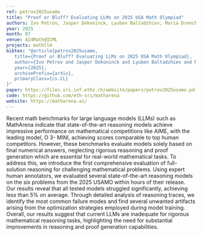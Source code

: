 ```yaml
---
ref: petrov2025usamo
title: "Proof or Bluff? Evaluating LLMs on 2025 USA Math Olympiad"
authors: Ivo Petrov, Jasper Dekoninck, Lyuben Baltadzhiev, Maria Drencheva, Kristian Minchev, Mislav Balunović, Nikola Jovanović, Martin Vechev
year: 2025
month: 07
venue: AI4Math@ICML
projects: mathllm
bibtex: "@article{petrov2025usamo,
   title={Proof or Bluff? Evaluating LLMs on 2025 USA Math Olympiad}, 
   author={Ivo Petrov and Jasper Dekoninck and Lyuben Baltadzhiev and Maria Drencheva and Kristian Minchev and Mislav Balunović and Nikola Jovanović and Martin Vechev},
   year={2025},
   archivePrefix={arXiv},
   primaryClass={cs.CL}
}"
paper: https://files.sri.inf.ethz.ch/website/papers/petrov2025usamo.pdf
code: https://github.com/eth-sri/matharena
website: https://matharena.ai/
---
```

Recent math benchmarks for large language models (LLMs) such as MathArena indicate that state-of-the-art reasoning models achieve impressive performance on mathematical competitions like AIME, with the leading model, O 3- MINI, achieving scores comparable to top human competitors. However, these benchmarks evaluate models solely based on final numerical answers, neglecting rigorous reasoning and proof generation which are essential for real-world mathematical tasks. To address this, we introduce the first comprehensive evaluation of full-solution reasoning for challenging mathematical problems. Using expert human annotators, we evaluated several state-of-the-art reasoning models on the six problems from the 2025 USAMO within hours of their release. Our results reveal that all tested models struggled significantly, achieving less than 5% on average. Through detailed analysis of reasoning traces, we identify the most common failure modes and find several unwanted artifacts arising from the optimization strategies employed during model training. Overall, our results suggest that current LLMs are inadequate for rigorous mathematical reasoning tasks, highlighting the need for substantial improvements in reasoning and proof generation capabilities.